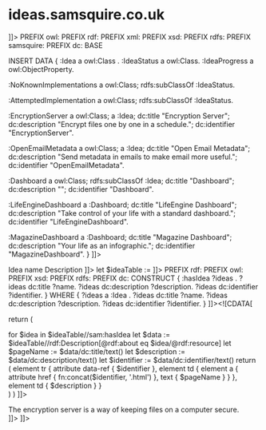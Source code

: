 <document>
<sam name="header.md">
<![CDATA[
<html version="HTML+RDFa 1.1" lang="en" xmlns=
"http://www.w3.org/1999/xhtml" xmlns:rdf=
"http://www.w3.org/1999/02/22-rdf-syntax-ns#" xmlns:rdfs=
"http://www.w3.org/2000/01/rdf-schema#" xmlns:xsd=
"http://www.w3.org/2001/XMLSchema#" xmlns:cc=
"http://creativecommons.org/ns#" xmlns:dc=
"http://purl.org/dc/elements/1.1/" xmlns:foaf=
"http://xmlns.com/foaf/0.1/" xmlns:sam=
"http://samsquire.co.uk/">
<head>
<link href='http://fonts.googleapis.com/css?family=Belgrano' rel='stylesheet' type='text/css'></link>
<title>ideas.samsquire.co.uk</title>
<script src="jquery-1.8.3.min.js"></script>
<link rel="stylesheet" type="text/css" href="styles.css"/>

</head>
<body>
	<h1>ideas.samsquire.co.uk</h1>
	<div class="camera">
]]>

<sam name="another.js"/>
<sam type="sparql" name="insertideas.sparql"><![CDATA[
PREFIX : <http://samsquire.com/> 
PREFIX owl: <http://www.w3.org/2002/07/owl#> 
PREFIX rdf: <http://www.w3.org/1999/02/22-rdf-syntax-ns#> 
PREFIX xml: <http://www.w3.org/XML/1998/namespace> 
PREFIX xsd: <http://www.w3.org/2001/XMLSchema#> 
PREFIX rdfs: <http://www.w3.org/2000/01/rdf-schema#> 
PREFIX samsquire: <http://samsquire.com/> 
PREFIX dc: <http://purl.org/dc/elements/1.1/>
BASE <http://samsquire.com/> 

INSERT DATA {
:Idea a owl:Class .
:IdeaStatus a owl:Class.
:IdeaProgress a owl:ObjectProperty.

:NoKnownImplementations a owl:Class;
        rdfs:subClassOf :IdeaStatus.
        
:AttemptedImplementation a owl:Class;
        rdfs:subClassOf :IdeaStatus.

:EncryptionServer a owl:Class; a :Idea;
	 dc:title "Encryption Server";
	 dc:description "Encrypt files one by one in a schedule.";
	 dc:identifier "EncryptionServer".


:OpenEmailMetadata a owl:Class; a :Idea;
	 dc:title "Open Email Metadata";
	 dc:description "Send metadata in emails to make email more useful.";
	 dc:identifier "OpenEmailMetadata".

:Dashboard a owl:Class; rdfs:subClassOf :Idea;
	 dc:title "Dashboard";
	 dc:description "";
	 dc:identifier "Dashboard".

:LifeEngineDashboard a :Dashboard;
	 dc:title "LifeEngine Dashboard";
	 dc:description "Take control of your life with a standard dashboard.";
	 dc:identifier "LifeEngineDashboard".

:MagazineDashboard a :Dashboard;
	 dc:title "Magazine Dashboard";
	 dc:description "Your life as an infographic.";
	 dc:identifier "MagazineDashboard".
}
]]>
</sam>
</sam>

<sam name="fulltable.md">
<![CDATA[
<table class="ideatable">
<thead>
	<th>Idea name</th>
	<th>Description</th>
</thead>
<tbody>
]]>
<sam type="xquery" name="theideatable.xq"><![CDATA[
xquery version "3.0";
declare namespace rdf = "http://www.w3.org/1999/02/22-rdf-syntax-ns#";
declare namespace sam = "http://samsquire.com/";
(: declare default element namespace "http://samsquire.com/"; :)
declare namespace dc = "http://purl.org/dc/elements/1.1/";

let $ideaTable := ]]> <sam type="data" name="ideaasxml.sparql" to="xml"><![CDATA[
PREFIX : <http://samsquire.com/>
PREFIX rdf: <http://www.w3.org/1999/02/22-rdf-syntax-ns#>
PREFIX owl: <http://www.w3.org/2002/07/owl#>
PREFIX xsd: <http://www.w3.org/2001/XMLSchema#>
PREFIX rdfs: <http://www.w3.org/2000/01/rdf-schema#>
PREFIX dc: <http://purl.org/dc/elements/1.1/>
CONSTRUCT {
	 <http://samsquire.com/> :hasIdea ?ideas .
			?ideas dc:title ?name.
			?ideas dc:description ?description.
			?ideas dc:identifier ?identifier.
}
WHERE {
	 ?ideas a :Idea .
	 ?ideas dc:title ?name.
	 ?ideas dc:description ?description.
	 ?ideas dc:identifier ?identifier.
}
]]></sam><![CDATA[

return (
    
for $idea in $ideaTable//sam:hasIdea
    let $data := $ideaTable//rdf:Description[@rdf:about eq $idea/@rdf:resource]
    let $pageName := $data/dc:title/text()
    let $description := $data/dc:description/text()
    let $identifier := $data/dc:identifier/text()
    return (
        element tr {
						attribute data-ref { $identifier },
            element td {
						 element a {
						 attribute href { fn:concat($identifier, '.html') },
						 text { $pageName }
							 }
						},
            element td { $description }
        }    
        )
)
]]></sam>
<![CDATA[
</tbody>
</table>
</div>

<div class="content 123">
The encryption server is a way of keeping files on a computer secure.
</div>	

]]>
<![CDATA[
<script type="text/javascript" src="table.js"></script>	
</body>
</html>
]]>
</sam>
</document>

